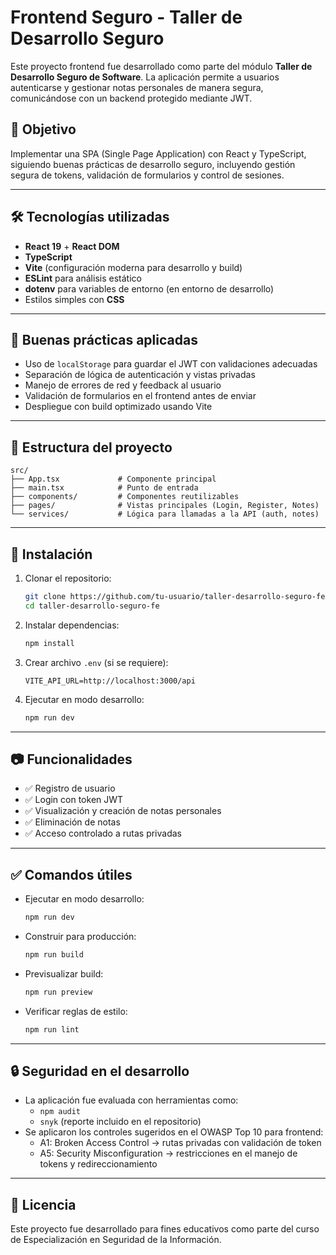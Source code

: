 
# Frontend Seguro - Taller de Desarrollo Seguro

Este proyecto frontend fue desarrollado como parte del módulo **Taller de Desarrollo Seguro de Software**. La aplicación permite a usuarios autenticarse y gestionar notas personales de manera segura, comunicándose con un backend protegido mediante JWT.

## 🎯 Objetivo

Implementar una SPA (Single Page Application) con React y TypeScript, siguiendo buenas prácticas de desarrollo seguro, incluyendo gestión segura de tokens, validación de formularios y control de sesiones.

---

## 🛠️ Tecnologías utilizadas

- **React 19** + **React DOM**
- **TypeScript**
- **Vite** (configuración moderna para desarrollo y build)
- **ESLint** para análisis estático
- **dotenv** para variables de entorno (en entorno de desarrollo)
- Estilos simples con **CSS**

---

## 🔐 Buenas prácticas aplicadas

- Uso de `localStorage` para guardar el JWT con validaciones adecuadas
- Separación de lógica de autenticación y vistas privadas
- Manejo de errores de red y feedback al usuario
- Validación de formularios en el frontend antes de enviar
- Despliegue con build optimizado usando Vite

---

## 📂 Estructura del proyecto

```
src/
├── App.tsx             # Componente principal
├── main.tsx            # Punto de entrada
├── components/         # Componentes reutilizables
├── pages/              # Vistas principales (Login, Register, Notes)
└── services/           # Lógica para llamadas a la API (auth, notes)
```

---

## 🚀 Instalación

1. Clonar el repositorio:
   ```bash
   git clone https://github.com/tu-usuario/taller-desarrollo-seguro-fe.git
   cd taller-desarrollo-seguro-fe
   ```

2. Instalar dependencias:
   ```bash
   npm install
   ```

3. Crear archivo `.env` (si se requiere):
   ```
   VITE_API_URL=http://localhost:3000/api
   ```

4. Ejecutar en modo desarrollo:
   ```bash
   npm run dev
   ```

---

## 📷 Funcionalidades

- ✅ Registro de usuario
- ✅ Login con token JWT
- ✅ Visualización y creación de notas personales
- ✅ Eliminación de notas
- ✅ Acceso controlado a rutas privadas

---

## ✅ Comandos útiles

- Ejecutar en modo desarrollo:
  ```bash
  npm run dev
  ```
- Construir para producción:
  ```bash
  npm run build
  ```
- Previsualizar build:
  ```bash
  npm run preview
  ```
- Verificar reglas de estilo:
  ```bash
  npm run lint
  ```

---

## 🔒 Seguridad en el desarrollo

- La aplicación fue evaluada con herramientas como:
  - `npm audit`
  - `snyk` (reporte incluido en el repositorio)
- Se aplicaron los controles sugeridos en el OWASP Top 10 para frontend:
  - A1: Broken Access Control → rutas privadas con validación de token
  - A5: Security Misconfiguration → restricciones en el manejo de tokens y redireccionamiento

---

## 📄 Licencia

Este proyecto fue desarrollado para fines educativos como parte del curso de Especialización en Seguridad de la Información.
